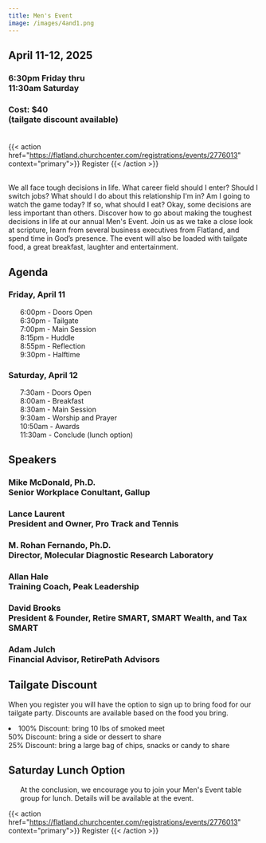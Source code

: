 ```yaml
---
title: Men's Event
image: /images/4and1.png
---
```


## April 11-12, 2025

### 6:30pm Friday thru<br>11:30am Saturday

### Cost: $40<br>(tailgate discount available)<br><br>

{{< action href="https://flatland.churchcenter.com/registrations/events/2776013" context="primary">}}
Register
{{< /action >}}<br><br>

We all face tough decisions in life. What career field should I enter? Should I switch jobs? What should I do about this relationship I'm in? Am I going to watch the game today? If so, what should I eat? Okay, some decisions are less important than others. Discover how to go about making the toughest decisions in life at our annual Men's Event. Join us as we take a close look at scripture, learn from several business executives from Flatland, and spend time in God’s presence. The event will also be loaded with tailgate food, a great breakfast, laughter and entertainment.

## Agenda

### Friday, April 11
<ul>
  6:00pm - Doors Open<br>
  6:30pm - Tailgate<br>
  7:00pm - Main Session<br>
  8:15pm - Huddle<br>
  8:55pm - Reflection<br>
  9:30pm - Halftime<br>
</ul>

### Saturday, April 12
<ul>
  7:30am - Doors Open<br>
  8:00am - Breakfast<br>
  8:30am - Main Session<br>
  9:30am - Worship and Prayer<br>
  10:50am - Awards<br>
  11:30am - Conclude (lunch option)<br>
</ul>

## Speakers

### Mike McDonald, Ph.D.<br>Senior Workplace Conultant, Gallup

### Lance Laurent<br>President and Owner, Pro Track and Tennis

### M. Rohan Fernando, Ph.D.<br>Director, Molecular Diagnostic Research Laboratory

### Allan Hale<br>Training Coach, Peak Leadership

### David Brooks<br>President & Founder, Retire SMART, SMART Wealth, and Tax SMART

### Adam Julch<br>Financial Advisor, RetirePath Advisors

## Tailgate Discount

When you register you will have the option to sign up to bring food for our tailgate party. Discounts are available based on the food you bring.
<li>
  100% Discount: bring 10 lbs of smoked meet<br>
  50% Discount: bring a side or dessert to share<br>
  25% Discount: bring a large bag of chips, snacks or candy to share<br>
</li>

## Saturday Lunch Option

<ul>At the conclusion, we encourage you to join your Men's Event table group for lunch. Details will be available at the event.</ul>

{{< action href="https://flatland.churchcenter.com/registrations/events/2776013" context="primary">}}
Register
{{< /action >}}
